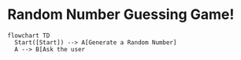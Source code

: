 # Random Number Guessing Game!

```mermaid
flowchart TD
  Start([Start]) --> A[Generate a Random Number]
  A --> B[Ask the user 
